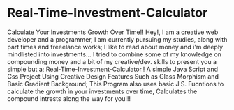 # Real-Time-Investment-Calculator
Calculate Your Investments Growth Over Time!!
Hey!, I am a creative web developer and a programmer,
I am currently pursuing my studies, along with part times and freeelance works; 
I like to read about money and i'm deeply mindlisted into investments...
I tried to combine some of my knowledge on compounding money and a bit of my creative/dev. skills to present you a simple but a; 
Real-Time-Investment-Calculator.! 
A simple Java Script and Css Project Using Creative Design Features Such as Glass Morphism and Basic Gradient Background; 
This Program also uses basic J.S. Fucntions to calculate the growth in your investments over time, 
Calculates the compound intrests along the way for you!!!
